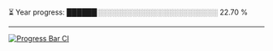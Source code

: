 
⏳ Year progress: ██████░░░░░░░░░░░░░░░░░░░░░░░░ 22.70 %

---

[![Progress Bar CI](https://github.com/thatoranzhevyy/thatoranzhevyy/actions/workflows/node.js.yml/badge.svg)](https://github.com/thatoranzhevyy/thatoranzhevyy/actions/workflows/node.js.yml)

